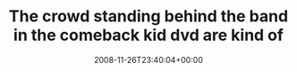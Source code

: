 ---
retweeted: false
source: <a href="http://twitter.com" rel="nofollow">Twitter Web Client</a>
entities:
  hashtags:
  - text: cbkdvd
    indices:
    - '81'
    - '88'
  symbols: []
  user_mentions: []
  urls: []
display_text_range:
- '0'
- '114'
favorite_count: '0'
id_str: '1025469999'
truncated: false
retweet_count: '0'
id: '1025469999'
created_at: Wed Nov 26 23:40:04 +0000 2008
favorited: false
full_text: 'The crowd standing behind the band in the comeback kid dvd are kind of
  annoying. #cbkdvd http://tinyurl.com/598m5a'
lang: en
tags:
- cbkdvd
- pesos/twitter
date: '2008-11-26T23:40:04+00:00'
src: https://twitter.com/bascht/status/1025469999
original_url: https://twitter.com/bascht/status/1025469999
type: twitter_tweet
text: 'The crowd standing behind the band in the comeback kid dvd are kind of annoying.
  #cbkdvd http://tinyurl.com/598m5a'
title: 'The crowd standing behind the band in the comeback kid dvd are kind of '

---